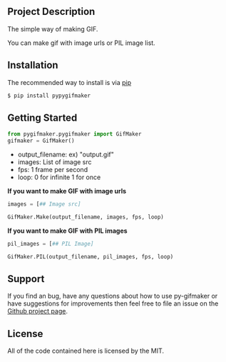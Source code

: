 ## Project Description

The simple way of making GIF.

You can make gif with image urls or PIL image list.

## Installation

The recommended way to install is via [pip](https://pypi.org/project/pip/)

```bash
$ pip install pypygifmaker
```

## Getting Started

```python
from pygifmaker.pygifmaker import GifMaker
gifmaker = GifMaker()
```

-   output_filename: ex) "output.gif"
-   images: List of image src
-   fps: 1 frame per second
-   loop: 0 for infinite 1 for once

<strong>If you want to make GIF with image urls</strong>

```python
images = [## Image src]

GifMaker.Make(output_filename, images, fps, loop)
```

<strong>If you want to make GIF with PIL images</strong>

```python
pil_images = [## PIL Image]

GifMaker.PIL(output_filename, pil_images, fps, loop)
```

## Support

If you find an bug, have any questions about how to use py-gifmaker or have suggestions for improvements then feel free to file an issue on the [Github project page](https://github.com/yoonhero/gifmaker/issues).

## License

All of the code contained here is licensed by the MIT.
